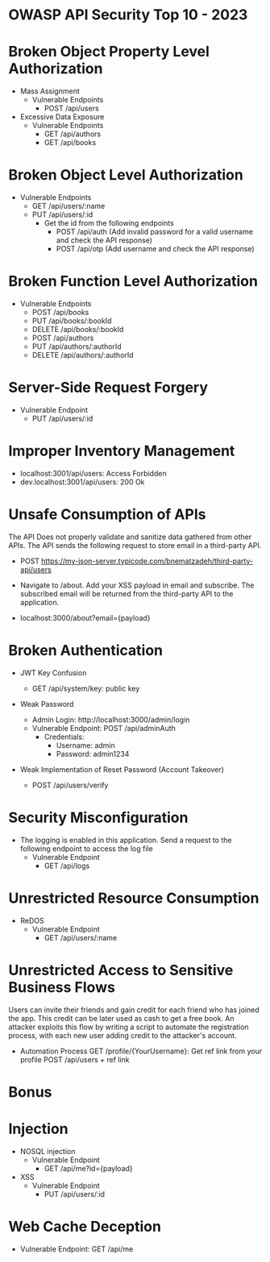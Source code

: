 # OWASP API Security Top 10 - 2023

# Broken Object Property Level Authorization

- Mass Assignment
  - Vulnerable Endpoints
    - POST /api/users
- Excessive Data Exposure
  - Vulnerable Endpoints
    - GET /api/authors
    - GET /api/books

# Broken Object Level Authorization

- Vulnerable Endpoints
  - GET /api/users/:name
  - PUT /api/users/:id
    - Get the id from the following endpoints
      - POST /api/auth (Add invalid password for a valid username and check the API response)
      - POST /api/otp (Add username and check the API response)

# Broken Function Level Authorization

- Vulnerable Endpoints
  - POST /api/books
  - PUT /api/books/:bookId
  - DELETE /api/books/:bookId
  - POST /api/authors
  - PUT /api/authors/:authorId
  - DELETE /api/authors/:authorId

# Server-Side Request Forgery

- Vulnerable Endpoint
  - PUT /api/users/:id

# Improper Inventory Management

- localhost:3001/api/users: Access Forbidden
- dev.localhost:3001/api/users: 200 Ok

# Unsafe Consumption of APIs

The API Does not properly validate and sanitize data gathered from other APIs. The API sends the following request to store email in a third-party API.

- POST https://my-json-server.typicode.com/bnematzadeh/third-party-api/users

- Navigate to /about. Add your XSS payload in email and subscribe. The subscribed email will be returned from the third-party API to the application.

- localhost:3000/about?email={payload}

# Broken Authentication

- JWT Key Confusion

  - GET /api/system/key: public key

- Weak Password
  - Admin Login: http://localhost:3000/admin/login
  - Vulnerable Endpoint: POST /api/adminAuth
    - Credentials:
      - Username: admin
      - Password: admin1234
- Weak Implementation of Reset Password (Account Takeover)
  - POST /api/users/verify

# Security Misconfiguration

- The logging is enabled in this application. Send a request to the following endpoint to access the log file
  - Vulnerable Endpoint
    - GET /api/logs

# Unrestricted Resource Consumption

- ReDOS
  - Vulnerable Endpoint
    - GET /api/users/:name

# Unrestricted Access to Sensitive Business Flows

Users can invite their friends and gain credit for each friend who has joined the app. This credit can be later used as cash to get a free book. An attacker exploits this flow by writing a script to automate the registration process, with each new user adding credit to the attacker's account.

- Automation Process
  GET /profile/{YourUsername}: Get ref link from your profile
  POST /api/users + ref link

# Bonus

# Injection

- NOSQL injection
  - Vulnerable Endpoint
    - GET /api/me?id={payload}
- XSS
  - Vulnerable Endpoint
    - PUT /api/users/:id

# Web Cache Deception

- Vulnerable Endpoint: GET /api/me
